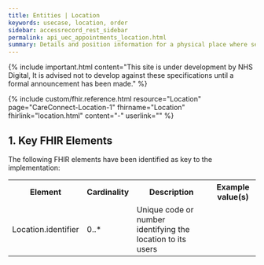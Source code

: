 ```yaml
---
title: Entities | Location
keywords: usecase, location, order
sidebar: accessrecord_rest_sidebar
permalink: api_uec_appointments_location.html
summary: Details and position information for a physical place where services are provided and resources and participants may be stored, found, contained or accommodated.
---
```

{% include important.html content="This site is under development by NHS Digital, It is advised not to develop against these specifications until a formal announcement has been made." %}

{% include custom/fhir.reference.html resource="Location" page="CareConnect-Location-1" fhirname="Location" fhirlink="location.html" content="-" userlink="" %}

## 1. Key FHIR Elements ##

The following FHIR elements have been identified as key to the implementation:

<table>
<tr>
<th>Element</th>
<th>Cardinality</th>
<th>Description</th>
<th>Example value(s)</th>
</tr>
<tr>
<td>Location.identifier</td><td>0..*</td><td>Unique code or number identifying the location to its users</td><td></td>
</tr>
</table>